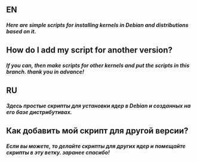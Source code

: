 ## EN 
##### Here are simple scripts for installing kernels in Debian and distributions based on it.
## How do I add my script for another version?
##### If you can, then make scripts for other kernels and put the scripts in this branch. thank you in advance!

## RU
##### Здесь простые скрипты для установки ядер в Debian и созданных на его базе дистрибутивах.
## Как добавить мой скрипт для другой версии?
##### Если вы можете, то делайте скрипты для других ядер и помещайте скрипты в эту ветку. заранее спасибо!

